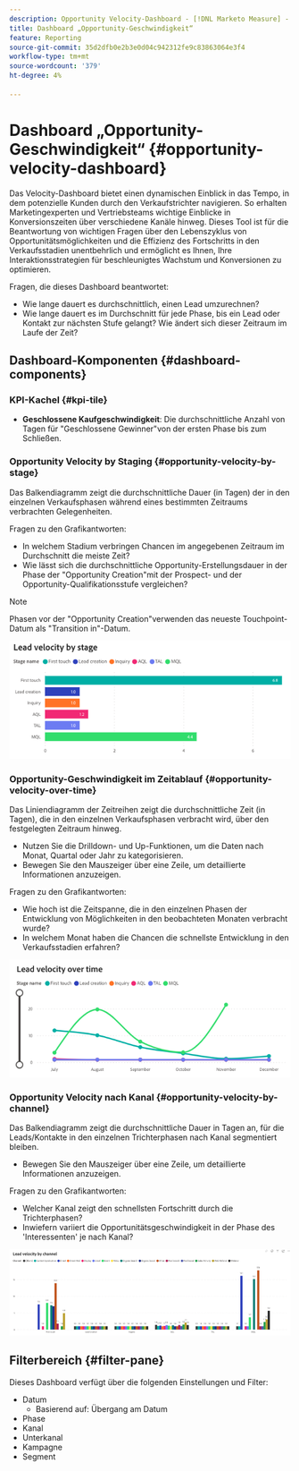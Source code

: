 ```yaml
---
description: Opportunity Velocity-Dashboard - [!DNL Marketo Measure] - Produkt
title: Dashboard „Opportunity-Geschwindigkeit“
feature: Reporting
source-git-commit: 35d2dfb0e2b3e0d04c942312fe9c83863064e3f4
workflow-type: tm+mt
source-wordcount: '379'
ht-degree: 4%

---
```


# Dashboard „Opportunity-Geschwindigkeit“ {#opportunity-velocity-dashboard}

Das Velocity-Dashboard bietet einen dynamischen Einblick in das Tempo, in dem potenzielle Kunden durch den Verkaufstrichter navigieren. So erhalten Marketingexperten und Vertriebsteams wichtige Einblicke in Konversionszeiten über verschiedene Kanäle hinweg. Dieses Tool ist für die Beantwortung von wichtigen Fragen über den Lebenszyklus von Opportunitätsmöglichkeiten und die Effizienz des Fortschritts in den Verkaufsstadien unentbehrlich und ermöglicht es Ihnen, Ihre Interaktionsstrategien für beschleunigtes Wachstum und Konversionen zu optimieren.

Fragen, die dieses Dashboard beantwortet:

* Wie lange dauert es durchschnittlich, einen Lead umzurechnen?
* Wie lange dauert es im Durchschnitt für jede Phase, bis ein Lead oder Kontakt zur nächsten Stufe gelangt? Wie ändert sich dieser Zeitraum im Laufe der Zeit?

## Dashboard-Komponenten {#dashboard-components}

### KPI-Kachel {#kpi-tile}

* **Geschlossene Kaufgeschwindigkeit**: Die durchschnittliche Anzahl von Tagen für &quot;Geschlossene Gewinner&quot;von der ersten Phase bis zum Schließen.

### Opportunity Velocity by Staging {#opportunity-velocity-by-stage}

Das Balkendiagramm zeigt die durchschnittliche Dauer (in Tagen) der in den einzelnen Verkaufsphasen während eines bestimmten Zeitraums verbrachten Gelegenheiten.

Fragen zu den Grafikantworten:

* In welchem Stadium verbringen Chancen im angegebenen Zeitraum im Durchschnitt die meiste Zeit?
* Wie lässt sich die durchschnittliche Opportunity-Erstellungsdauer in der Phase der &quot;Opportunity Creation&quot;mit der Prospect- und der Opportunity-Qualifikationsstufe vergleichen?

>[!NOTE]
>
>Phasen vor der &quot;Opportunity Creation&quot;verwenden das neueste Touchpoint-Datum als &quot;Transition in&quot;-Datum.

![](assets/lead-velocity-dashboard-1.png)

### Opportunity-Geschwindigkeit im Zeitablauf {#opportunity-velocity-over-time}

Das Liniendiagramm der Zeitreihen zeigt die durchschnittliche Zeit (in Tagen), die in den einzelnen Verkaufsphasen verbracht wird, über den festgelegten Zeitraum hinweg.

* Nutzen Sie die Drilldown- und Up-Funktionen, um die Daten nach Monat, Quartal oder Jahr zu kategorisieren.
* Bewegen Sie den Mauszeiger über eine Zeile, um detaillierte Informationen anzuzeigen.

Fragen zu den Grafikantworten:

* Wie hoch ist die Zeitspanne, die in den einzelnen Phasen der Entwicklung von Möglichkeiten in den beobachteten Monaten verbracht wurde?
* In welchem Monat haben die Chancen die schnellste Entwicklung in den Verkaufsstadien erfahren?

![](assets/lead-velocity-dashboard-2.png)

### Opportunity Velocity nach Kanal {#opportunity-velocity-by-channel}

Das Balkendiagramm zeigt die durchschnittliche Dauer in Tagen an, für die Leads/Kontakte in den einzelnen Trichterphasen nach Kanal segmentiert bleiben.

* Bewegen Sie den Mauszeiger über eine Zeile, um detaillierte Informationen anzuzeigen.

Fragen zu den Grafikantworten:

* Welcher Kanal zeigt den schnellsten Fortschritt durch die Trichterphasen?
* Inwiefern variiert die Opportunitätsgeschwindigkeit in der Phase des &#39;Interessenten&#39; je nach Kanal?

![](assets/lead-velocity-dashboard-3.png)

## Filterbereich {#filter-pane}

Dieses Dashboard verfügt über die folgenden Einstellungen und Filter:

* Datum
   * Basierend auf: Übergang am Datum
* Phase
* Kanal
* Unterkanal
* Kampagne
* Segment
